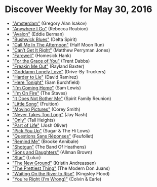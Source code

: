 # Discover Weekly for May 30, 2016

- ["Amsterdam"](https://open.spotify.com/track/7iQmjnDXYngWGsbjVnDc1U) (Gregory Alan Isakov)
- ["Anywhere I Go"](https://open.spotify.com/track/4DgheU8ET2hiKKsbgjIQ0J) (Rebecca Roubion)
- ["Avalon"](https://open.spotify.com/track/1rO0dfYaZzTIsfhiGyPhzm) (Eddie Berman)
- ["Bushwick Blues"](https://open.spotify.com/track/7zmzMlTLDaSHXRHrBoZ6KT) (Delta Spirit)
- ["Call Me In The Afternoon"](https://open.spotify.com/track/2BBb3UMJBNlofpC25pbSp4) (Half Moon Run)
- ["Can’t Get It Right"](https://open.spotify.com/track/4qlR1xTUd2VoM8UwKZkQqy) (Matthew Perryman Jones)
- ["Farewell"](https://open.spotify.com/track/061F5uXx5svT1Tx1Z3sSwk) (Homesick Hank)
- ["For the Grace of You"](https://open.spotify.com/track/676z9B20hbNtaN3MMordwk) (Trent Dabbs)
- ["Freakin Me Out"](https://open.spotify.com/track/4EYbOsvlPOq7oLqdTzbpXC) (Rayland Baxter)
- ["Goddamn Lonely Love"](https://open.spotify.com/track/0ApiJ7Is27bYi0rzEjpvnf) (Drive-By Truckers)
- ["Harder to Lie"](https://open.spotify.com/track/31zZvjNpwDLXRFfGq4irbG) (David Ramirez)
- ["Here Tonight"](https://open.spotify.com/track/6ItGPha13j36IiQlvubGrT) (Sam Burchfield)
- ["I'm Coming Home"](https://open.spotify.com/track/1UHNmDM191SlANux0bxobl) (Sam Lewis)
- ["I'm On Fire"](https://open.spotify.com/track/14WxdK01IyDl3bumvqufxH) (The Staves)
- ["It Does Not Bother Me"](https://open.spotify.com/track/63O4BdmkyYqSBxoTB37vAS) (Spirit Family Reunion)
- ["Little Song"](https://open.spotify.com/track/3zlwYhEKp3Xl38z1jEL6J5) (Fruition)
- ["Moving Pictures"](https://open.spotify.com/track/72Ugn5G7UNdvfF6f64bxmO) (Corey Smith)
- ["Never Takes Too Long"](https://open.spotify.com/track/45Wfyy3SQxJvgHBD2wIjui) (Jay Nash)
- ["Only"](https://open.spotify.com/track/4GlTrazTHdHSyQgHgApMdY) (Tall Heights)
- ["Part of Life"](https://open.spotify.com/track/0BAVO0LRCe7CZzodzCFmal) (Josh Oliver)
- ["Pick You Up"](https://open.spotify.com/track/2Rh4j2BHv39C33p5pOMXZN) (Sugar & The Hi Lows)
- ["Questions Sans Réponses"](https://open.spotify.com/track/323vS7VA2XcvSA4fG2jWHj) (Feufollet)
- ["Remind Me"](https://open.spotify.com/track/5jKyF6IcrMzKZeDc3j1aBJ) (Brooke Annibale)
- ["Shotgun"](https://open.spotify.com/track/1NT53u5EXYy3U4hkilYT6u) (The Band Of Heathens)
- ["Sons and Daughters"](https://open.spotify.com/track/1tW0KVsEb31lq4cuLaykaS) (Allman Brown)
- ["Star"](https://open.spotify.com/track/6U2C3cB2oci3xnTO0hYJj2) (Luluc)
- ["The New Ground"](https://open.spotify.com/track/6yljyecBkeP42NOhPzuJpH) (Kristin Andreassen)
- ["The Prettiest Thing"](https://open.spotify.com/track/5rXuW6RJgi8a10O7XHNmHe) (The Modern Don Juans)
- ["Waiting On the River to Rise"](https://open.spotify.com/track/6zV5nwOQt0mYnpYk0yJkJE) (Kingsley Flood)
- ["You're Right (I'm Wrong)"](https://open.spotify.com/track/4SG7ynRoHTyzv8m5FozAj4) (Colvin & Earle)
